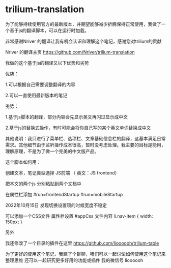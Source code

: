 # trilium-translation

为了能够持续使用官方的最新版本，并期望能够减少折腾保持正常使用，我做了一个基于js的翻译脚本，可以在运行时加载。

非常感谢Nriver 的翻译让我有机会认识和理解这个笔记，感谢您对trilium的贡献


Nriver 的翻译主页  https://github.com/Nriver/trilium-translation

我做的这个基于js的翻译又以下优势和劣势

优势：

1.可以根据自己需要调整翻译的内容

2.可以一直使用最新版本的笔记



劣势：

1.基于js脚本的翻译，部分内容会先显示英文再闪过显示成中文

2.基于js的替换式操作，有时可能会将你自己写的某个英文单词替换成中文



其他说明：我只进行了菜单栏、选项栏、文章基础信息栏的翻译，这基本满足日常需求。其他细节由于监听操作成本很高，暂时没考虑处理。我主要的目标是能用，理解原理，不是为了做一个完美的中文版产品。



这个脚本如何用：

创建文本，笔记类型选择 JS前端 （ 英文：JS frontend） 

把本文的两个js 分别粘贴到两个文档中

在属性栏添加    #run=frontendStartup #run=mobileStartup 


2022年10月15日 发现切换设置项的时候宽度不稳定

可以添加一个CSS文件  属性栏设置  #appCss 文件内容 li.nav-item { width: 150px; }


另外

我还修改了一个目录的插件在这里
https://github.com/lioooooh/trilium-table


为了更好的使用这个笔记，我建了个群聊，咱们可以一起讨论如何使用这个笔记来整理思维
还可以一起研究更多好用的功能或插件
我的微信号  lioooooh




